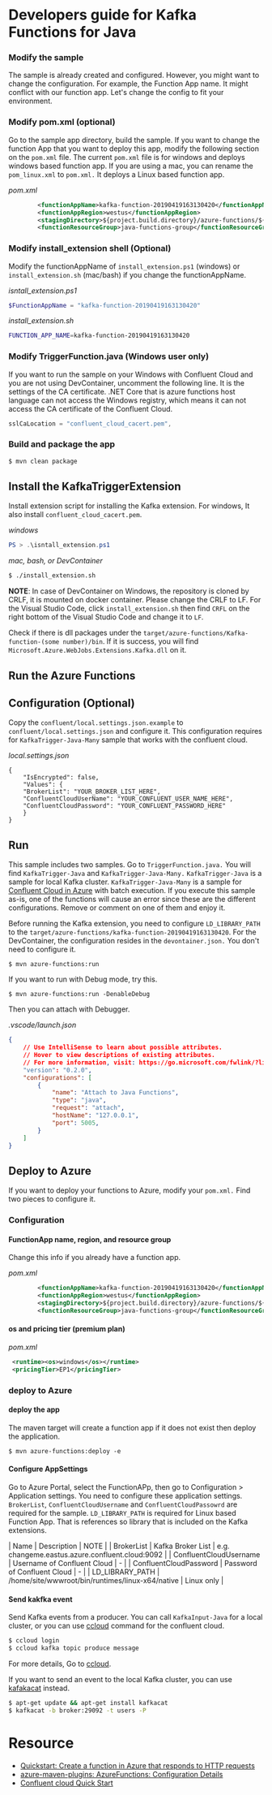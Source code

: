 # Developers guide for Kafka Functions for Java


### Modify the sample

The sample is already created and configured. However, you might want to change the configuration. For example, the Function App name. It might conflict with our function app. Let's change the config to fit your environment.

### Modify pom.xml (optional)

Go to the sample app directory, build the sample. If you want to change the function App that you want to deploy this app, modify the following section on the `pom.xml` file. The current `pom.xml` file is for windows and deploys windows based function app. If you are using a mac, you can rename the `pom_linux.xml` to `pom.xml.` It deploys a Linux based function app.

_pom.xml_  

```xml
        <functionAppName>kafka-function-20190419163130420</functionAppName>
        <functionAppRegion>westus</functionAppRegion>
        <stagingDirectory>${project.build.directory}/azure-functions/${functionAppName}</stagingDirectory>
        <functionResourceGroup>java-functions-group</functionResourceGroup>
```

### Modify install_extension shell (Optional)

Modify the functionAppName of `install_extension.ps1` (windows) or `install_extension.sh` (mac/bash) if you change the functionAppName.

_isntall_extension.ps1_

```powershell
$FunctionAppName = "kafka-function-20190419163130420"
```

_install_extension.sh_

```bash
FUNCTION_APP_NAME=kafka-function-20190419163130420
```

### Modify TriggerFunction.java (Windows user only)

If you want to run the sample on your Windows with Confluent Cloud and you are not using DevContainer, uncomment the following line. It is the settings of the CA certificate. .NET Core that is azure functions host language can not access the Windows registry, which means it can not access the CA certificate of the Confluent Cloud.

```java
sslCaLocation = "confluent_cloud_cacert.pem",
```

### Build and package the app

```bash
$ mvn clean package
```

## Install the KafkaTriggerExtension

Install extension script for installing the Kafka extension. For windows, It also install `confluent_cloud_cacert.pem`.

_windows_

```powershell
PS > .\isntall_extension.ps1
```

_mac, bash, or DevContainer_

```bash
$ ./install_extension.sh
```

**NOTE**: In case of DevContainer on Windows, the repository is cloned by CRLF, it is mounted on docker container. Please change the CRLF to LF. For the Visual Studio Code, click `install_extension.sh` then find `CRFL` on the right bottom of the Visual Studio Code and change it to `LF`.

Check if there is dll packages under the `target/azure-functions/Kafka-function-(some number)/bin`. If it is success, you will find `Microsoft.Azure.WebJobs.Extensions.Kafka.dll` on it. 

## Run the Azure Functions

## Configuration (Optional)
Copy the `confluent/local.settings.json.example` to `confluent/local.settings.json` and configure it. This configuration requires for `KafkaTrigger-Java-Many` sample that works with the confluent cloud. 

_local.settings.json_
```
{
    "IsEncrypted": false,
    "Values": {
    "BrokerList": "YOUR_BROKER_LIST_HERE",
    "ConfluentCloudUserName": "YOUR_CONFLUENT_USER_NAME_HERE",
    "ConfluentCloudPassword": "YOUR_CONFLUENT_PASSWORD_HERE"
    }
}
```

## Run 

This sample includes two samples. Go to `TriggerFunction.java.` You will find `KafkaTrigger-Java` and `KafkaTrigger-Java-Many.` `KafkaTrigger-Java` is a sample for local Kafka cluster. `KafkaTrigger-Java-Many` is a sample for [Confluent Cloud in Azure](https://github.com/Azure/azure-functions-kafka-extension#connecting-to-confluent-cloud-in-azure) with batch execution. If you execute this sample as-is, one of the functions will cause an error since these are the different configurations. Remove or comment on one of them and enjoy it.

Before running the Kafka extension, you need to configure `LD_LIBRARY_PATH` to the `target/azure-functions/kafka-function-20190419163130420`. For the DevContainer, the configuration resides in the `devontainer.json.` You don't need to configure it. 

```
$ mvn azure-functions:run
```

If you want to run with Debug mode, try this. 

```
$ mvn azure-functions:run -DenableDebug
```
Then you can attach with Debugger. 

_.vscode/launch.json_

```json
{
    // Use IntelliSense to learn about possible attributes.
    // Hover to view descriptions of existing attributes.
    // For more information, visit: https://go.microsoft.com/fwlink/?linkid=830387
    "version": "0.2.0",
    "configurations": [
        {
            "name": "Attach to Java Functions",
            "type": "java",
            "request": "attach",
            "hostName": "127.0.0.1",
            "port": 5005,
        }
    ]
}
```

## Deploy to Azure

If you want to deploy your functions to Azure, modify your `pom.xml.` Find two pieces to configure it. 

### Configuration 

#### FunctionApp name, region, and resource group

Change this info if you already have a function app. 

_pom.xml_

```xml
        <functionAppName>kafka-function-20190419163130420</functionAppName>
        <functionAppRegion>westus</functionAppRegion>
        <stagingDirectory>${project.build.directory}/azure-functions/${functionAppName}</stagingDirectory>
        <functionResourceGroup>java-functions-group</functionResourceGroup>
```

#### os and pricing tier (premium plan)

_pom.xml_

```xml
 <runtime><os>windows</os></runtime>
 <pricingTier>EP1</pricingTier>
```

### deploy to Azure

#### deploy the app
The maven target will create a function app if it does not exist then deploy the application. 

```
$ mvn azure-functions:deploy -e
```

#### Configure AppSettings 

Go to Azure Portal, select the FunctionAPp, then go to Configuration > Application settings. You need to configure these application settings. `BrokerList`, `ConfluentCloudUsername` and `ConfluentCloudPassowrd` are required for the sample. 
`LD_LIBRARY_PATH` is required for Linux based Function App. That is references so library that is included on the Kafka extensions. 

| Name | Description | NOTE |
| BrokerList | Kafka Broker List | e.g. changeme.eastus.azure.confluent.cloud:9092 |
| ConfluentCloudUsername | Username of Confluent Cloud | - |
| ConfluentCloudPassword | Password of Confluent Cloud | - |
| LD_LIBRARY_PATH | /home/site/wwwroot/bin/runtimes/linux-x64/native | Linux only |

#### Send kakfka event

Send Kafka events from a producer. You can call `KafkaInput-Java` for a local cluster, or you can use [ccloud](https://docs.confluent.io/current/cloud/cli/index.html) command for the confluent cloud.

```bash
$ ccloud login
$ ccloud kafka topic produce message
```

For more details, Go to [ccloud](https://docs.confluent.io/current/cloud/cli/command-reference/ccloud.html).

If you want to send an event to the local Kafka cluster, you can use
[kafakacat](https://docs.confluent.io/current/app-development/kafkacat-usage.html) instead.

```bash
$ apt-get update && apt-get install kafkacat
$ kafkacat -b broker:29092 -t users -P
```

# Resource

* [Quickstart: Create a function in Azure that responds to HTTP requests](https://docs.microsoft.com/en-us/azure/azure-functions/functions-create-first-azure-function-azure-cli?pivots=programming-language-java&tabs=bash%2Cbrowser)
* [azure-maven-plugins: AzureFunctions: Configuration Details](https://github.com/microsoft/azure-maven-plugins/wiki/Azure-Functions:-Configuration-Details)
* [Confluent cloud Quick Start](https://docs.confluent.io/current/quickstart/cloud-quickstart/index.html#cloud-quickstart)

